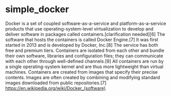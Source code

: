 # simple_docker
Docker is a set of coupled software-as-a-service and platform-as-a-service products that use operating-system-level virtualization to develop and deliver software in packages called containers.[clarification needed][6] The software that hosts the containers is called Docker Engine.[7] It was first started in 2013 and is developed by Docker, Inc.[8] The service has both free and premium tiers.  Containers are isolated from each other and bundle their own software, libraries and configuration files; they can communicate with each other through well-defined channels.[9] All containers are run by a single operating-system kernel and are thus more lightweight than virtual machines. Containers are created from images that specify their precise contents. Images are often created by combining and modifying standard images downloaded from public repositories.[7] https://en.wikipedia.org/wiki/Docker_(software)
